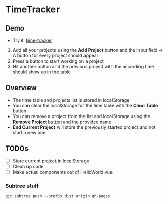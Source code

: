 # TimeTracker

## Demo
- Try it: [time-tracker](https://lukasmetzner.github.io/time-tracker/)
1. Add all your projects using the **Add Project** button and the input field -> A button for every project should appear
2. Press a button to start working on a project
3. Hit another button and the previous project with the according time should show up in the table

## Overview

- The time table and projects list is stored in localStorage
- You can clear the localStorage for the time table with the **Clear Table** button
- You can remove a project from the list and localStorage using the **Remove Project** button and the provided name
- **End Current Project** will store the previously started project and not start a new one

## TODOs
- [ ] Store current project in localStorage
- [ ] Clean up code
- [ ] Make actual components out of HelloWorld.vue

### Subtree stuff
```
git subtree push --prefix dist origin gh-pages
```

